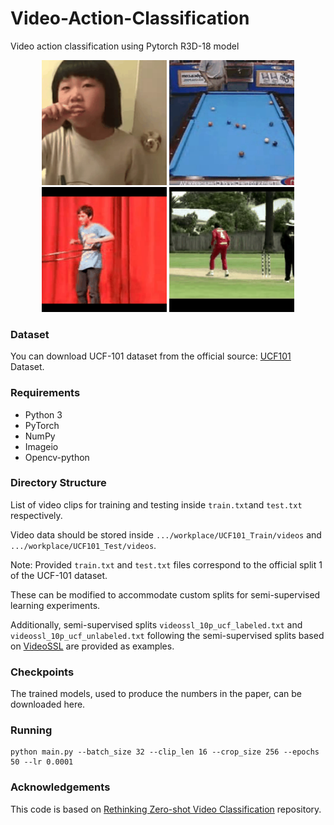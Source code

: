 # Video-Action-Classification
Video action classification using Pytorch R3D-18 model

<p align="center">
  <img src="figs/brush.gif" alt="Crawling" width="200"/>
  <img src="figs/billiard.gif" alt="Billiard" width="200"/>
  <img src="figs/hulahoop.gif" alt="Hula Hoop" width="200"/>
  <img src="figs/soccer.gif" alt="Soccer" width="200"/>
</p>


### Dataset 
You can download UCF-101 dataset from the official source: [UCF101](https://www.crcv.ucf.edu/data/UCF101.php) Dataset. 
### Requirements
- Python 3
- PyTorch 
- NumPy 
- Imageio
- Opencv-python
  
### Directory Structure
List of video clips for training and testing inside `train.txt`and `test.txt` respectively. 

Video data should be stored inside `.../workplace/UCF101_Train/videos` and `.../workplace/UCF101_Test/videos`.

Note: Provided `train.txt` and `test.txt` files correspond to the official split 1 of the UCF-101 dataset. 

These can be modified to accommodate custom splits for semi-supervised learning experiments. 

Additionally, semi-supervised splits `videossl_10p_ucf_labeled.txt` and `videossl_10p_ucf_unlabeled.txt` following the semi-supervised splits based on [VideoSSL](https://arxiv.org/abs/2003.00197) are provided as examples.


### Checkpoints
The trained models, used to produce the numbers in the paper, can be downloaded here.
### Running

```
python main.py --batch_size 32 --clip_len 16 --crop_size 256 --epochs 50 --lr 0.0001

```
###  Acknowledgements
This code is based on [Rethinking Zero-shot Video Classification](https://github.com/bbrattoli/ZeroShotVideoClassification/) repository.
